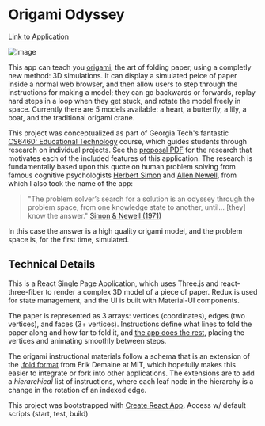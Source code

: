# Origami Odyssey
[Link to Application](https://origamiodyssey.herokuapp.com/)

![image](https://user-images.githubusercontent.com/14950033/121980574-29fb0700-cd5a-11eb-99bc-eb4f70376368.png)

This app can teach you [origami](https://en.wikipedia.org/wiki/Origami), the art of folding paper, using a completly new method: 3D simulations. It can display a simulated peice of paper inside a normal web browser, and then allow users to step through the instructions for making a model; they can go backwards or forwards, replay hard steps in a loop when they get stuck, and rotate the model freely in space. Currently there are 5 models available: a heart, a butterfly, a lily, a boat, and the traditional origami crane.

This project was conceptualized as part of Georgia Tech's fantastic [CS6460: Educational Technology](https://omscs.gatech.edu/cs-6460-educational-technology) course, which guides students through research on individual projects. See the [proposal PDF](https://github.com/robbwdoering/origamiodyssey/blob/main/CS6460%20Proposal.pdf) for the research that motivates each of the included features of this application. The research is fundamentally based upon this quote on human problem solving from famous cognitive psychologists [Herbert Simon](https://en.wikipedia.org/wiki/Herbert_A._Simon) and [Allen Newell](https://en.wikipedia.org/wiki/Allen_Newell), from which I also took the name of the app:

> "The problem solver’s search for a solution is an odyssey through the problem space, from one knowledge state to another, until… [they] know the answer." [Simon & Newell (1971)](https://psycnet.apa.org/record/1971-24266-001)

In this case the answer is a high quality origami model, and the problem space is, for the first time, simulated.

## Technical Details
This is a React Single Page Application, which uses Three.js and react-three-fiber to render a complex 3D model of a piece of paper. Redux is used for state management, and the UI is built with Material-UI components.

The paper is represented as 3 arrays: vertices (coordinates), edges (two vertices), and faces (3+ vertices). Instructions define what lines to fold the paper along and how far to fold it, and [the app does the rest](https://github.com/robbwdoering/origamiodyssey/blob/main/client/src/anim/Paper.js#L501-L756), placing the vertices and animating smoothly between steps.

The origami instructional materials follow a schema that is an extension of the [.fold format](http://erikdemaine.org/papers/FOLD_CGW2016/) from Erik Demaine at MIT, which hopefully makes this easier to integrate or fork into other applications. The extensions are to add a _hierarchical_ list of instructions, where each leaf node in the hierarchy is a change in the rotation of an indexed edge.

This project was bootstrapped with [Create React App](https://github.com/facebook/create-react-app). Access w/ default scripts (start, test, build)
